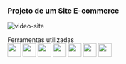 ### Projeto de um Site E-commerce

![video-site](https://github.com/talitasdias/Intensivao-JavaScript/assets/123988772/7d8ab54a-4b05-44ee-b798-bc6be6036081)

Ferramentas utilizadas <br>
<img width="30px" margin-right="5px" src="https://cdn.jsdelivr.net/gh/devicons/devicon/icons/html5/html5-original.svg" />
<img width="30px" margin-right="5px" src="https://cdn.jsdelivr.net/gh/devicons/devicon/icons/tailwindcss/tailwindcss-plain.svg" />
<img width="30px" margin-right="5px" src="https://cdn.jsdelivr.net/gh/devicons/devicon/icons/javascript/javascript-original.svg" />
<img width="30px" margin-right="5px" src="https://cdn.jsdelivr.net/gh/devicons/devicon/icons/nodejs/nodejs-original.svg" />
<img width="30px" margin-right="5px" src="https://cdn.jsdelivr.net/gh/devicons/devicon/icons/npm/npm-original-wordmark.svg" />
<img width="30px" margin-right="5px" width="32px" src="https://avatars.githubusercontent.com/u/65625612?s=280&v=4" />
<img width="30px" margin-right="5px" src="https://cdn.jsdelivr.net/gh/devicons/devicon/icons/git/git-original.svg" />
